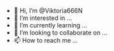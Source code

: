 - 👋 Hi, I’m @Viktoria666N
- 👀 I’m interested in ...
- 🌱 I’m currently learning ...
- 💞️ I’m looking to collaborate on ...
- 📫 How to reach me ...

<!---
Viktoria666N/Viktoria666N is a ✨ special ✨ repository because its `README.md` (this file) appears on your GitHub profile.
You can click the Preview link to take a look at your changes.
--->

